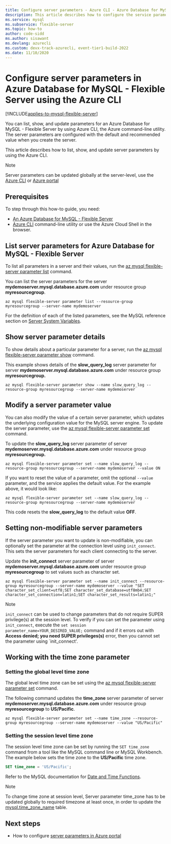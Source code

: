 ```yaml
---
title: Configure server parameters - Azure CLI - Azure Database for MySQL - Flexible Server
description: This article describes how to configure the service parameters in Azure Database for MySQL - Flexible Server using the Azure CLI command line utility.
ms.service: mysql
ms.subservice: flexible-server
ms.topic: how-to
author: code-sidd
ms.author: sisawant
ms.devlang: azurecli
ms.custom: devx-track-azurecli, event-tier1-build-2022
ms.date: 11/10/2020
---
```

# Configure server parameters in Azure Database for MySQL - Flexible Server using the Azure CLI

[!INCLUDE[applies-to-mysql-flexible-server](../includes/applies-to-mysql-flexible-server.md)]

You can list, show, and update parameters for an Azure Database for MySQL - Flexible Server by using Azure CLI, the Azure command-line utility. The server parameters are configured with the default and recommended value when you create the server.

This article describes how to list, show, and update server parameters by using the Azure CLI.

>[!Note]
> Server parameters can be updated globally at the server-level, use the [Azure CLI](./how-to-configure-server-parameters-cli.md) or [Azure portal](./how-to-configure-server-parameters-portal.md)

## Prerequisites

To step through this how-to guide, you need:

- [An Azure Database for MySQL - Flexible Server](quickstart-create-server-cli.md)
- [Azure CLI](/cli/azure/install-azure-cli) command-line utility or use the Azure Cloud Shell in the browser.

## List server parameters for Azure Database for MySQL - Flexible Server

To list all parameters in a server and their values, run the [az mysql flexible-server parameter list](/cli/azure/mysql/flexible-server/parameter) command.

You can list the server parameters for the server **mydemoserver.mysql.database.azure.com** under resource group **myresourcegroup**.
```azurecli-interactive
az mysql flexible-server parameter list --resource-group myresourcegroup --server-name mydemoserver
```
For the definition of each of the listed parameters, see the MySQL reference section on [Server System Variables](https://dev.mysql.com/doc/refman/5.7/en/server-system-variables.html).

## Show server parameter details

To show details about a particular parameter for a server, run the [az mysql flexible-server parameter show](/cli/azure/mysql/flexible-server/parameter) command.

This example shows details of the **slow\_query\_log** server parameter for server **mydemoserver.mysql.database.azure.com** under resource group **myresourcegroup.**
```azurecli-interactive
az mysql flexible-server parameter show --name slow_query_log --resource-group myresourcegroup --server-name mydemoserver
```
## Modify a server parameter value
You can also modify the value of a certain server parameter, which updates the underlying configuration value for the MySQL server engine. To update the server parameter, use the [az mysql flexible-server parameter set](/cli/azure/mysql/flexible-server/parameter) command.

To update the **slow\_query\_log** server parameter of server **mydemoserver.mysql.database.azure.com** under resource group **myresourcegroup.**
```azurecli-interactive
az mysql flexible-server parameter set --name slow_query_log --resource-group myresourcegroup --server-name mydemoserver --value ON
```
If you want to reset the value of a parameter, omit the optional `--value` parameter, and the service applies the default value. For the example above, it would look like:
```azurecli-interactive
az mysql flexible-server parameter set --name slow_query_log --resource-group myresourcegroup --server-name mydemoserver
```
This code resets the **slow\_query\_log** to the default value **OFF**.

## Setting non-modifiable server parameters

If the server parameter you want to update is non-modifiable, you can optionally set the parameter at the connection level using `init_connect`. This sets the server parameters for each client connecting to the server.

Update the **init\_connect** server parameter of server **mydemoserver.mysql.database.azure.com** under resource group **myresourcegroup** to set values such as character set.
```azurecli-interactive
az mysql flexible-server parameter set --name init_connect --resource-group myresourcegroup --server-name mydemoserver --value "SET character_set_client=utf8;SET character_set_database=utf8mb4;SET character_set_connection=latin1;SET character_set_results=latin1;"
```
>[!Note]
> `init_connect` can be used to change parameters that do not require SUPER privilege(s) at the session level. To verify if you can set the parameter using `init_connect`, execute the `set session parameter_name=YOUR_DESIRED_VALUE;` command and if it errors out with **Access denied; you need SUPER privileges(s)** error, then you cannot set the parameter using `init_connect'.

## Working with the time zone parameter

### Setting the global level time zone

The global level time zone can be set using the [az mysql flexible-server parameter set](/cli/azure/mysql/flexible-server/parameter) command.

The following command updates the **time\_zone** server parameter of server **mydemoserver.mysql.database.azure.com** under resource group **myresourcegroup** to **US/Pacific**.

```azurecli-interactive
az mysql flexible-server parameter set --name time_zone --resource-group myresourcegroup --server-name mydemoserver --value "US/Pacific"
```

### Setting the session level time zone

The session level time zone can be set by running the `SET time_zone` command from a tool like the MySQL command line or MySQL Workbench. The example below sets the time zone to the **US/Pacific** time zone.

```sql
SET time_zone = 'US/Pacific';
```

Refer to the MySQL documentation for [Date and Time Functions](https://dev.mysql.com/doc/refman/5.7/en/date-and-time-functions.html#function_convert-tz).

>[!Note]
> To change time zone at session level, Server parameter time_zone has to be updated globally to required timezone at least once, in order to update the [mysql.time_zone_name](https://dev.mysql.com/doc/refman/8.0/en/time-zone-support.html) table.

## Next steps

- How to configure [server parameters in Azure portal](./how-to-configure-server-parameters-portal.md)
